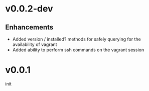 
# v0.0.2-dev
## Enhancements
* Added version / installed? methods for safely querying for the availability of vagrant
* Added ability to perform ssh commands on the vagrant session

# v0.0.1
init

